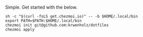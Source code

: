 Simple. Get started with the below.

```
sh -c "$(curl -fsLS get.chezmoi.io)" -- -b $HOME/.local/bin
export PATH=$PATH:$HOME/.local/bin
chezmoi init git@github.com:krwenholz/dotfiles
chezmoi apply
```
